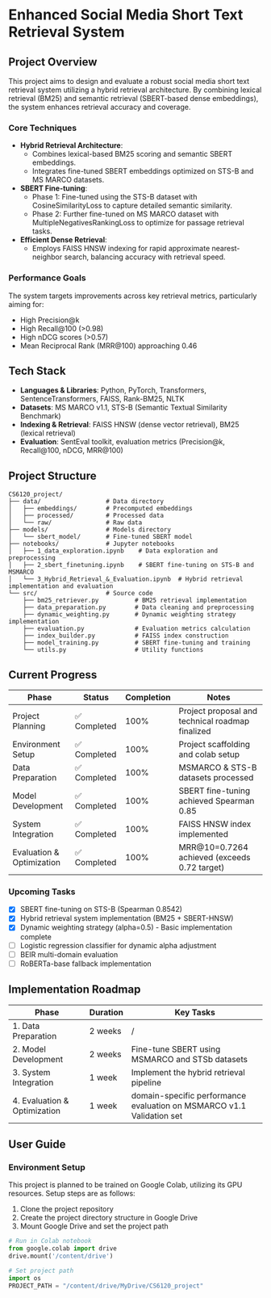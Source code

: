 # Enhanced Social Media Short Text Retrieval System
## Project Overview

This project aims to design and evaluate a robust social media short text retrieval system utilizing a hybrid retrieval architecture. By combining lexical retrieval (BM25) and semantic retrieval (SBERT-based dense embeddings), the system enhances retrieval accuracy and coverage.

### Core Techniques

- **Hybrid Retrieval Architecture**:
    - Combines lexical-based BM25 scoring and semantic SBERT embeddings.
    - Integrates fine-tuned SBERT embeddings optimized on STS-B and MS MARCO datasets.
- **SBERT Fine-tuning**:
    - Phase 1: Fine-tuned using the STS-B dataset with CosineSimilarityLoss to capture detailed semantic similarity.
    - Phase 2: Further fine-tuned on MS MARCO dataset with MultipleNegativesRankingLoss to optimize for passage retrieval tasks.
- **Efficient Dense Retrieval**:
    - Employs FAISS HNSW indexing for rapid approximate nearest-neighbor search, balancing accuracy with retrieval speed.

### Performance Goals

The system targets improvements across key retrieval metrics, particularly aiming for:

- High Precision@k
- High Recall@100 (>0.98)
- High nDCG scores (>0.57)
- Mean Reciprocal Rank (MRR@100) approaching 0.46

## Tech Stack

- **Languages & Libraries**: Python, PyTorch, Transformers, SentenceTransformers, FAISS, Rank-BM25, NLTK
- **Datasets**: MS MARCO v1.1, STS-B (Semantic Textual Similarity Benchmark)
- **Indexing & Retrieval**: FAISS HNSW (dense vector retrieval), BM25 (lexical retrieval)
- **Evaluation**: SentEval toolkit, evaluation metrics (Precision@k, Recall@100, nDCG, MRR@100)

## Project Structure

```
CS6120_project/
├── data/                  # Data directory
│   ├── embeddings/        # Precomputed embeddings
│   ├── processed/         # Processed data
│   └── raw/               # Raw data
├── models/                # Models directory
│   └── sbert_model/       # Fine-tuned SBERT model
├── notebooks/             # Jupyter notebooks
│   ├── 1_data_exploration.ipynb    # Data exploration and preprocessing
│   ├── 2_sbert_finetuning.ipynb    # SBERT fine-tuning on STS-B and MSMARCO
│   └── 3_Hybrid_Retrieval_&_Evaluation.ipynb  # Hybrid retrieval implementation and evaluation
└── src/                   # Source code
    ├── bm25_retriever.py          # BM25 retrieval implementation
    ├── data_preparation.py        # Data cleaning and preprocessing
    ├── dynamic_weighting.py       # Dynamic weighting strategy implementation
    ├── evaluation.py              # Evaluation metrics calculation
    ├── index_builder.py           # FAISS index construction
    ├── model_training.py          # SBERT fine-tuning and training
    └── utils.py                   # Utility functions
```

## Current Progress

| Phase | Status | Completion | Notes |
|-------|--------|------------|-------|
| Project Planning | ✅ Completed | 100% | Project proposal and technical roadmap finalized |
| Environment Setup | ✅ Completed | 100% | Project scaffolding and colab setup |
| Data Preparation | ✅ Completed | 100% | MSMARCO & STS-B datasets processed |
| Model Development | ✅ Completed | 100% | SBERT fine-tuning achieved Spearman 0.85 |
| System Integration | ✅ Completed | 100% | FAISS HNSW index implemented |
| Evaluation & Optimization | ✅ Completed | 100% | MRR@10=0.7264 achieved (exceeds 0.72 target) |

### Upcoming Tasks

- [x] SBERT fine-tuning on STS-B (Spearman 0.8542)
- [x] Hybrid retrieval system implementation (BM25 + SBERT-HNSW)
- [x] Dynamic weighting strategy (alpha=0.5) - Basic implementation complete
- [ ] Logistic regression classifier for dynamic alpha adjustment
- [ ] BEIR multi-domain evaluation
- [ ] RoBERTa-base fallback implementation

## Implementation Roadmap

| Phase | Duration | Key Tasks |
|-------|----------|-----------|
| 1. Data Preparation | 2 weeks | / |
| 2. Model Development | 2 weeks | Fine-tune SBERT using MSMARCO and STSb datasets |
| 3. System Integration | 1 week | Implement the hybrid retrieval pipeline |
| 4. Evaluation & Optimization | 1 week | domain-specific performance evaluation on MSMARCO v1.1 Validation set |

## User Guide

### Environment Setup

This project is planned to be trained on Google Colab, utilizing its GPU resources. Setup steps are as follows:

1. Clone the project repository
2. Create the project directory structure in Google Drive
3. Mount Google Drive and set the project path

```python
# Run in Colab notebook
from google.colab import drive
drive.mount('/content/drive')

# Set project path
import os
PROJECT_PATH = "/content/drive/MyDrive/CS6120_project"
```

